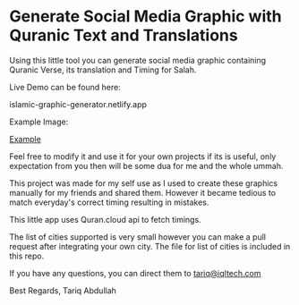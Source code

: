 # Generate Social Media Graphic with Quranic Text and Translations

Using this little tool you can generate social media graphic containing Quranic Verse, its translation and Timing for Salah.

Live Demo can be found here: 

islamic-graphic-generator.netlify.app


Example Image:

[Example](tariq-abdullah.github.com/tariq-abdullah/hijri-date-quran-graphic-generator/img/example.jpg)


Feel free to modify it and use it for your own projects if its is useful, only expectation from you then will be some dua for me and the whole ummah.

This project was made for my self use as I used to create these graphics manually for my friends and shared them. However it became tedious to match everyday's correct timing resulting in mistakes. 


This little app uses Quran.cloud api to fetch timings. 

The list of cities supported is very small however you can make a pull request after integrating your own city. The file for list of cities is included in this repo.

If you have any questions, you can direct them to tariq@iqltech.com

Best Regards, 
Tariq Abdullah